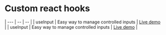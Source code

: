 # Custom react hooks

| --- | -- | -- |
| useInput | Easy way to manage controlled inputs | [Live demo](https://codesandbox.io/p/sandbox/useinput-j64ln6?file=%2Fsrc%2FApp.js%3A6%2C28) |
| useInput | Easy way to manage controlled inputs | [Live demo](https://codesandbox.io/p/sandbox/useinput-j64ln6?file=%2Fsrc%2FApp.js%3A6%2C28) |

